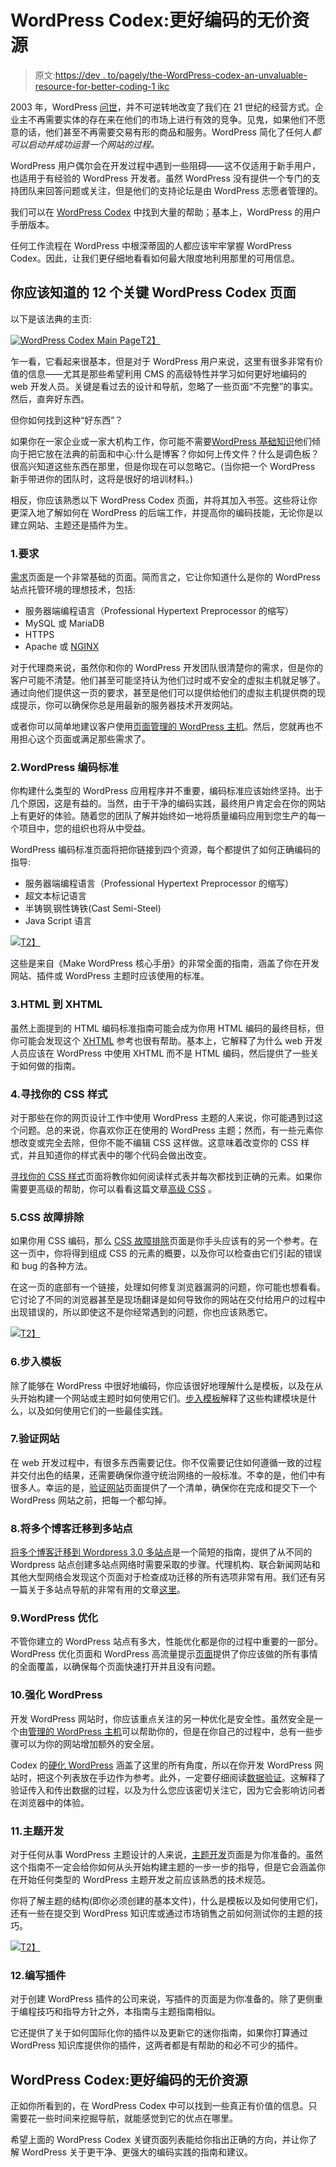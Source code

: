 # WordPress Codex:更好编码的无价资源

> 原文:[https://dev . to/pagely/the-WordPress-codex-an-unvaluable-resource-for-better-coding-1 ikc](https://dev.to/pagely/the-wordpress-codex-an-invaluable-resource-for-better-coding-1ikc)

2003 年，WordPress [问世](https://pagely.com/blog/wordpress-internet-dominance/)，并不可逆转地改变了我们在 21 世纪的经营方式。企业主不再需要实体的存在来在他们的市场上进行有效的竞争。见鬼，如果他们不愿意的话，他们甚至不再需要交易有形的商品和服务。WordPress 简化了任何人*都可以启动并成功运营一个网站的过程。*

WordPress 用户偶尔会在开发过程中遇到一些阻碍——这不仅适用于新手用户，也适用于有经验的 WordPress 开发者。虽然 WordPress 没有提供一个专门的支持团队来回答问题或关注，但是他们的支持论坛是由 WordPress 志愿者管理的。

我们可以在 [WordPress Codex](https://codex.wordpress.org/) 中找到大量的帮助；基本上，WordPress 的用户手册版本。

任何工作流程在 WordPress 中根深蒂固的人都应该牢牢掌握 WordPress Codex。因此，让我们更仔细地看看如何最大限度地利用那里的可用信息。

## 你应该知道的 12 个关键 WordPress Codex 页面

以下是该法典的主页:

[![WordPress Codex Main Page](../Images/036df1e2789052ac4ab40833c48c2ca5.png)T2】](https://res.cloudinary.com/practicaldev/image/fetch/s--g69TEdQA--/c_limit%2Cf_auto%2Cfl_progressive%2Cq_auto%2Cw_880/https://pagely.com/wp-content/uploads/2018/01/WordPress-Codex-Main-Page.png)

乍一看，它看起来很基本，但是对于 WordPress 用户来说，这里有很多非常有价值的信息——尤其是那些希望利用 CMS 的高级特性并学习如何更好地编码的 web 开发人员。关键是看过去的设计和导航，忽略了一些页面“不完整”的事实。然后，直奔好东西。

但你如何找到这种“好东西”？

如果你在一家企业或一家大机构工作，你可能不需要[WordPress 基础知识](https://codex.wordpress.org/New_To_WordPress_-_Where_to_Start)他们倾向于把它放在法典的前面和中心:什么是博客？你如何上传文件？什么是调色板？很高兴知道这些东西在那里，但是你现在可以忽略它。(当你把一个 WordPress 新手带进你的团队时，这将是很好的培训材料。)

相反，你应该熟悉以下 WordPress Codex 页面，并将其加入书签。这些将让你更深入地了解如何在 WordPress 的后端工作，并提高你的编码技能，无论你是以建立网站、主题还是插件为生。

### 1.要求

[需求](https://wordpress.org/about/requirements/)页面是一个非常基础的页面。简而言之，它让你知道什么是你的 WordPress 站点托管环境的理想技术，包括:

*   服务器端编程语言（Professional Hypertext Preprocessor 的缩写）
*   MySQL 或 MariaDB
*   HTTPS
*   Apache 或 [NGINX](https://pagely.com/case-studies/nginx/)

对于代理商来说，虽然你和你的 WordPress 开发团队很清楚你的需求，但是你的客户可能不清楚。他们甚至可能坚持认为他们过时或不安全的虚拟主机就足够了。通过向他们提供这一页的要求，甚至是他们可以提供给他们的虚拟主机提供商的现成提示，你可以确保你总是用最新的服务器技术开发网站。

或者你可以简单地建议客户使用[页面管理的 WordPress 主机](https://pagely.com)。然后，您就再也不用担心这个页面或满足那些需求了。

### 2.WordPress 编码标准

你构建什么类型的 WordPress 应用程序并不重要，编码标准应该始终坚持。出于几个原因，这是有益的。当然，由于干净的编码实践，最终用户肯定会在你的网站上有更好的体验。随着您的团队了解并始终如一地将质量编码应用到您生产的每一个项目中，您的组织也将从中受益。

WordPress 编码标准页面将把你链接到四个资源，每个都提供了如何正确编码的指导:

*   服务器端编程语言（Professional Hypertext Preprocessor 的缩写）
*   超文本标记语言
*   半铸钢ˌ钢性铸铁(Cast Semi-Steel)
*   Java Script 语言

[![](../Images/a5f54758f17f24e9a8c208e230deb34f.png)T2】](https://res.cloudinary.com/practicaldev/image/fetch/s--YycE7ZWF--/c_limit%2Cf_auto%2Cfl_progressive%2Cq_auto%2Cw_880/https://pagely.com/wp-content/uploads/2018/06/Screen-Shot-2018-06-13-at-4.55.33-PM.png)

这些是来自《Make WordPress 核心手册》的非常全面的指南，涵盖了你在开发网站、插件或 WordPress 主题时应该使用的标准。

### 3.HTML 到 XHTML

虽然上面提到的 HTML 编码标准指南可能会成为你用 HTML 编码的最终目标，但你可能会发现这个 [XHTML](https://codex.wordpress.org/HTML_to_XHTML) 参考也很有帮助。基本上，它解释了为什么 web 开发人员应该在 WordPress 中使用 XHTML 而不是 HTML 编码，然后提供了一些关于如何做的指南。

### 4.寻找你的 CSS 样式

对于那些在你的网页设计工作中使用 WordPress 主题的人来说，你可能遇到过这个问题。总的来说，你喜欢你正在使用的 WordPress 主题；然而，有一些元素你想改变或完全去除，但你不能不编辑 CSS 这样做。这意味着改变你的 CSS 样式，并且知道你的样式表中的哪个代码会做出改变。

[寻找你的 CSS 样式](https://codex.wordpress.org/Finding_Your_CSS_Styles)页面将教你如何阅读样式表并每次都找到正确的元素。如果你需要更高级的帮助，你可以看看这篇文章[高级 CSS](https://pagely.com/blog/advanced-css-5-methods/) 。

### 5.CSS 故障排除

如果你用 CSS 编码，那么 [CSS 故障排除](https://codex.wordpress.org/CSS_Troubleshooting)页面是你手头应该有的另一个参考。在这一页中，你将得到组成 CSS 的元素的概要，以及你可以检查由它们引起的错误和 bug 的各种方法。

在这一页的底部有一个链接，处理如何修复浏览器漏洞的问题，你可能也想看看。它讨论了不同的浏览器甚至是现场翻译是如何导致你的网站在交付给用户的过程中出现错误的，所以即使这不是你经常遇到的问题，你也应该熟悉它。

[![](../Images/b8f41c53328b3a22c9064ecbab7e6e2f.png)T2】](https://res.cloudinary.com/practicaldev/image/fetch/s--xD5wYVIx--/c_limit%2Cf_auto%2Cfl_progressive%2Cq_auto%2Cw_880/https://pagely.com/wp-content/uploads/2018/06/Screen-Shot-2018-06-13-at-5.01.42-PM.png)

### 6.步入模板

除了能够在 WordPress 中很好地编码，你应该很好地理解什么是模板，以及在从头开始构建一个网站或主题时如何使用它们。[步入模板](https://codex.wordpress.org/Stepping_Into_Templates)解释了这些构建模块是什么，以及如何使用它们的一些最佳实践。

### 7.验证网站

在 web 开发过程中，有很多东西需要记住。你不仅需要记住如何遵循一致的过程并交付出色的结果，还需要确保你遵守统治网络的一般标准。不幸的是，他们中有很多人。幸运的是，[验证网站](https://codex.wordpress.org/Validating_a_Website)页面提供了一个清单，确保你在完成和提交下一个 WordPress 网站之前，把每一个都勾掉。

### 8.将多个博客迁移到多站点

[将多个博客迁移到 Wordpress 3.0 多站点](https://codex.wordpress.org/Migrating_Multiple_Blogs_into_WordPress_3.0_Multisite)是一个简短的指南，提供了从不同的 Wordpress 站点创建多站点网络时需要采取的步骤。代理机构、联合新闻网站和其他大型网络会发现这个页面对于检查成功迁移的所有选项非常有用。我们还有另一篇关于多站点导航的非常有用的文章[这里](https://pagely.com/blog/wordpress-multisite/)。

### 9.WordPress 优化

不管你建立的 WordPress 站点有多大，性能优化都是你的过程中重要的一部分。WordPress 优化页面和 WordPress 高流量提示[页面](https://codex.wordpress.org/High_Traffic_Tips_For_WordPress)提供了你应该做的所有事情的全面覆盖，以确保每个页面快速打开并且没有问题。

### 10.强化 WordPress

开发 WordPress 网站时，你应该重点关注的另一种优化是安全性。虽然安全是一个由[管理的 WordPress 主机](https://pagely.com/solutions/secure-wordpress-hosting/)可以帮助你的，但是在你自己的过程中，总有一些步骤可以为你的网站增加额外的安全层。

Codex 的[硬化 WordPress](https://codex.wordpress.org/Hardening_WordPress) 涵盖了这里的所有角度，所以在你开发 WordPress 网站时，把这个列表放在手边作为参考。此外，一定要仔细阅读[数据验证](https://codex.wordpress.org/Data_Validation)。这解释了验证传入和传出数据的过程，以及为什么您应该密切关注它，因为它会影响访问者在浏览器中的体验。

### 11.主题开发

对于任何从事 WordPress 主题设计的人来说，[主题开发](https://codex.wordpress.org/Theme_Development)页面是为你准备的。虽然这个指南不一定会给你如何从头开始构建主题的一步一步的指导，但是它会涵盖你在开始任何类型的 WordPress 主题开发之前应该熟悉的技术规范。

你将了解主题的结构(即你必须创建的基本文件)，什么是模板以及如何使用它们，还有一些在提交到 WordPress 知识库或通过市场销售之前如何测试你的主题的技巧。

[![](../Images/42395ac064f6ff8fd682cce4865fda1f.png)T2】](https://res.cloudinary.com/practicaldev/image/fetch/s--Ftnf-S6i--/c_limit%2Cf_auto%2Cfl_progressive%2Cq_auto%2Cw_880/https://pagely.com/wp-content/uploads/2018/06/Screen-Shot-2018-06-13-at-5.05.09-PM.png)

### 12.编写插件

对于创建 WordPress 插件的公司来说，写插件的页面是为你准备的。除了更侧重于编程技巧和指导方针之外，本指南与主题指南相似。

它还提供了关于如何国际化你的插件以及更新它的迷你指南，如果你打算通过 WordPress 知识库提供你的插件，这两者都是有帮助的和必不可少的插件。

## WordPress Codex:更好编码的无价资源

正如你所看到的，在 WordPress Codex 中可以找到一些真正有价值的信息。只需要花一些时间来挖掘导航，就能感觉到它的优点在哪里。

希望上面的 WordPress Codex 关键页面列表能给你指出正确的方向，并让你了解 WordPress 关于更干净、更强大的编码实践的指南和建议。